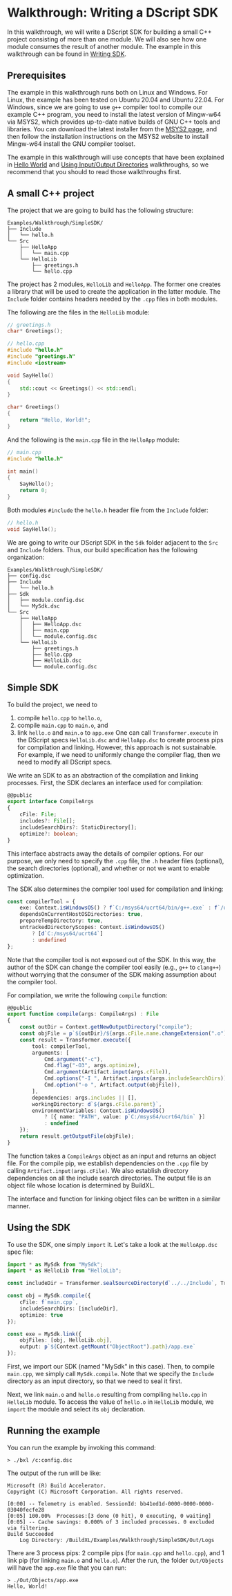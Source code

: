 # Walkthrough: Writing a DScript SDK

In this walkthrough, we will write a DScript SDK for building a small C++ project consisting of more than one module.
We will also see how one module consumes the result of another module. The example in this walkthrough can be found
in [Writing SDK](../../../Examples/Walkthrough/SimpleSDK).

## Prerequisites

The example in this walkthrough runs both on Linux and Windows. For Linux, the example has been tested on Ubuntu 20.04
and Ubuntu 22.04. For Windows, since we are going to use `g++` compiler tool to compile our example C++ program,
you need to install the latest version of Mingw-w64 via MSYS2, which provides up-to-date native builds of GNU C++ tools
and libraries. You can download the latest installer from the [MSYS2 page](https://www.msys2.org/), and then follow
the installation instructions on the MSYS2 website to install Mingw-w64 install the GNU compiler toolset.

The example in this walkthrough will use concepts that have been explained in [Hello World](./Walkthrough-Building-Hello-World.md) and [Using Input/Output Directories](./Walkthrough-Building-InputOutputDirectories.md)
walkthroughs, so we recommend that you should to read those walkthroughs first.

## A small C++ project

The project that we are going to build has the following structure:
```
Examples/Walkthrough/SimpleSDK/
├── Include
│   └── hello.h
└── Src
    ├── HelloApp
    │   └── main.cpp
    └── HelloLib
        ├── greetings.h
        └── hello.cpp
```
The project has 2 modules, `HelloLib` and `HelloApp`. The former one creates a library that will be used to create
the application in the latter module. The `Include` folder contains headers needed by the `.cpp` files in both modules.

The following are the files in the `HelloLib` module:
```cpp
// greetings.h
char* Greetings();

// hello.cpp
#include "hello.h"
#include "greetings.h"
#include <iostream>

void SayHello()
{
    std::cout << Greetings() << std::endl;
}

char* Greetings()
{
    return "Hello, World!";
}
```
And the following is the `main.cpp` file in the `HelloApp` module:
```cpp
// main.cpp
#include "hello.h"

int main()
{
    SayHello();
    return 0;
}
```
Both modules `#include` the `hello.h` header file from the `Include` folder:
```cpp
// hello.h
void SayHello();
```

We are going to write our DScript SDK in the `Sdk` folder adjacent to the `Src` and `Include` folders. Thus, our build
specification has the following organization:
```
Examples/Walkthrough/SimpleSDK/
├── config.dsc
├── Include
│   └── hello.h
├── Sdk
│   ├── module.config.dsc
│   └── MySdk.dsc
└── Src
    ├── HelloApp
    │   ├── HelloApp.dsc
    │   ├── main.cpp
    │   └── module.config.dsc
    └── HelloLib
        ├── greetings.h
        ├── hello.cpp
        ├── HelloLib.dsc
        └── module.config.dsc
```

## Simple SDK

To build the project, we need to
1. compile `hello.cpp` to `hello.o`,
2. compile `main.cpp` to `main.o`, and
3. link `hello.o` and `main.o` to `app.exe`
One can call `Transformer.execute` in the DScript specs `HelloLib.dsc` and `HelloApp.dsc` to create process pips for
compilation and linking. However, this approach is not sustainable. For example, if we need to uniformly change
the compiler flag, then we need to modify all DScript specs.

We write an SDK to as an abstraction of the compilation and linking processes. First, the SDK declares an interface
used for compilation:
```typescript
@@public
export interface CompileArgs
{
    cFile: File;
    includes?: File[];
    includeSearchDirs?: StaticDirectory[];
    optimize?: boolean;
}
```
This interface abstracts away the details of compiler options. For our purpose, we only need to specify the `.cpp` file,
the `.h` header files (optional), the search directories (optional), and whether or not we want to enable optimization.

The SDK also determines the compiler tool used for compilation and linking:
```typescript
const compilerTool = {
    exe: Context.isWindowsOS() ? f`C:/msys64/ucrt64/bin/g++.exe` : f`/usr/bin/g++`,
    dependsOnCurrentHostOSDirectories: true,
    prepareTempDirectory: true,
    untrackedDirectoryScopes: Context.isWindowsOS()
        ? [d`C:/msys64/ucrt64`]
        : undefined
};
```
Note that the compiler tool is not exposed out of the SDK. In this way, the author of the SDK can change the compiler tool
easily (e.g., `g++` to `clang++`) without worrying that the consumer of the SDK making assumption about the compiler tool.

For compilation, we write the following `compile` function:
```typescript
@@public
export function compile(args: CompileArgs) : File
{
    const outDir = Context.getNewOutputDirectory("compile");
    const objFile = p`${outDir}/${args.cFile.name.changeExtension(".o")}`;
    const result = Transformer.execute({
        tool: compilerTool,
        arguments: [
            Cmd.argument("-c"),
            Cmd.flag("-O3", args.optimize),
            Cmd.argument(Artifact.input(args.cFile)),
            Cmd.options("-I ", Artifact.inputs(args.includeSearchDirs)),
            Cmd.option("-o ", Artifact.output(objFile)),
        ],
        dependencies: args.includes || [],
        workingDirectory: d`${args.cFile.parent}`,
        environmentVariables: Context.isWindowsOS()
            ? [{ name: "PATH", value: p`C:/msys64/ucrt64/bin` }]
            : undefined
    });
    return result.getOutputFile(objFile);
}
```
The function takes a `CompileArgs` object as an input and returns an object file. For the compile pip, we establish
dependencies on the `.cpp` file by calling `Artifact.input(args.cFile)`. We also establish directory dependencies
on all the include search directories. The output file is an object file whose location is determined by BuildXL.

The interface and function for linking object files can be written in a similar manner.

## Using the SDK

To use the SDK, one simply `import` it. Let's take a look at the `HelloApp.dsc` spec file:
```typescript
import * as MySdk from "MySdk";
import * as HelloLib from "HelloLib";

const includeDir = Transformer.sealSourceDirectory(d`../../Include`, Transformer.SealSourceDirectoryOption.allDirectories);

const obj = MySdk.compile({
    cFile: f`main.cpp`,
    includeSearchDirs: [includeDir],
    optimize: true
});

const exe = MySdk.link({
    objFiles: [obj, HelloLib.obj],
    output: p`${Context.getMount("ObjectRoot").path}/app.exe`
});
```
First, we import our SDK (named "MySdk" in this case). Then, to compile `main.cpp`, we simply call `MySdk.compile`. Note
that we specify the `Include` directory as an input directory, so that we need to seal it first.

Next, we link `main.o` and `hello.o` resulting from compiling `hello.cpp` in `HelloLib` module. To access the value of
`hello.o` in `HelloLib` module, we `import` the module and select its `obj` declaration.

## Running the example

You can run the example by invoking this command:
```console
> ./bxl /c:config.dsc
```
The output of the run will be like:
```console
Microsoft (R) Build Accelerator.
Copyright (C) Microsoft Corporation. All rights reserved.

[0:00] -- Telemetry is enabled. SessionId: bb41ed1d-0000-0000-0000-03040fecfe28
[0:05] 100.00%  Processes:[3 done (0 hit), 0 executing, 0 waiting]                                                  
[0:05] -- Cache savings: 0.000% of 3 included processes. 0 excluded via filtering.
Build Succeeded
    Log Directory: /BuildXL/Examples/Walkthrough/SimpleSDK/Out/Logs
```

There are 3 process pips: 2 compile pips (for `main.cpp` and `hello.cpp`), and 1 link pip (for linking `main.o`
and `hello.o`). After the run, the folder `Out/Objects` will have the `app.exe` file that you can run:
```console
> ./Out/Objects/app.exe
Hello, World!
```